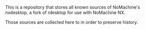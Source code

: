 This is a repository that stores all known sources of
NoMachine's nxdesktop, a fork of rdesktop for use with NoMachine NX.

Those sources are collected here to in order to preserve history.
